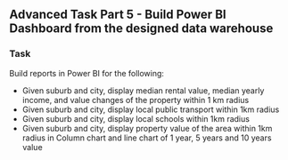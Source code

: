 ## Advanced Task Part 5 - Build Power BI Dashboard from the designed data warehouse

### Task

Build reports in Power BI for the following:

- Given suburb and city, display median rental value, median yearly income, and value changes of the property within 1 km radius
- Given suburb and city, display local public transport within 1km radius
- Given suburb and city, display local schools within 1km radius
- Given suburb and city, display property value of the area within 1km radius in Column chart and line chart of 1 year, 5 years and 10 years value
